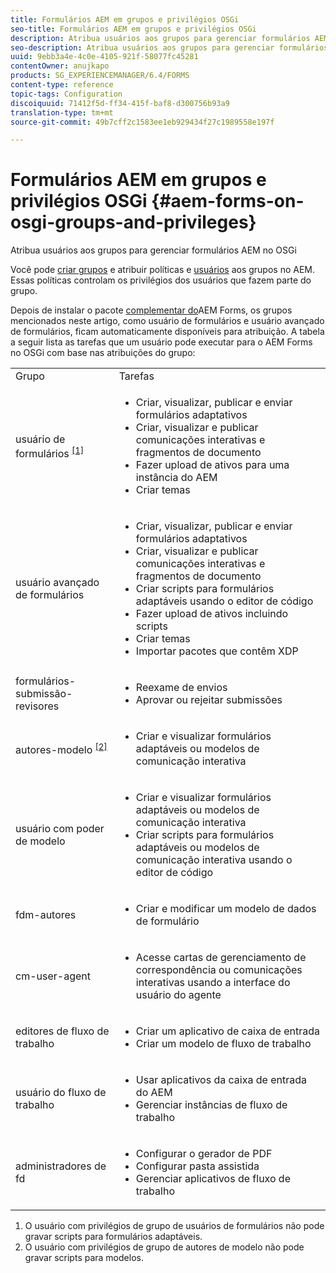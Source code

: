 ```yaml
---
title: Formulários AEM em grupos e privilégios OSGi
seo-title: Formulários AEM em grupos e privilégios OSGi
description: Atribua usuários aos grupos para gerenciar formulários AEM no OSGi
seo-description: Atribua usuários aos grupos para gerenciar formulários AEM no OSGi
uuid: 9ebb3a4e-4c0e-4105-921f-58077fc45281
contentOwner: anujkapo
products: SG_EXPERIENCEMANAGER/6.4/FORMS
content-type: reference
topic-tags: Configuration
discoiquuid: 71412f5d-ff34-415f-baf8-d300756b93a9
translation-type: tm+mt
source-git-commit: 49b7cff2c1583ee1eb929434f27c1989558e197f

---
```



# Formulários AEM em grupos e privilégios OSGi {#aem-forms-on-osgi-groups-and-privileges}

Atribua usuários aos grupos para gerenciar formulários AEM no OSGi

Você pode [criar grupos](/help/sites-administering/user-group-ac-admin.md#group-administration) e atribuir políticas e [usuários](/help/sites-administering/user-group-ac-admin.md#user-administration) aos grupos no AEM. Essas políticas controlam os privilégios dos usuários que fazem parte do grupo.

Depois de instalar o pacote [complementar do](/help/forms/using/installing-configuring-aem-forms-osgi.md)AEM Forms, os grupos mencionados neste artigo, como usuário de formulários e usuário avançado de formulários, ficam automaticamente disponíveis para atribuição. A tabela a seguir lista as tarefas que um usuário pode executar para o AEM Forms no OSGi com base nas atribuições do grupo:

<table> 
 <tbody>
  <tr>
   <td>Grupo</td> 
   <td>Tarefas</td> 
  </tr>
  <tr>
   <td>usuário de formulários <sup><a href="#main-pars-text">[1]</a></sup></td> 
   <td>
    <ul> 
     <li>Criar, visualizar, publicar e enviar formulários adaptativos</li> 
     <li>Criar, visualizar e publicar comunicações interativas e fragmentos de documento</li> 
     <li>Fazer upload de ativos para uma instância do AEM</li> 
     <li>Criar temas</li> 
    </ul> </td> 
  </tr>
  <tr>
   <td>usuário avançado de formulários</td> 
   <td>
    <ul> 
     <li>Criar, visualizar, publicar e enviar formulários adaptativos</li> 
     <li>Criar, visualizar e publicar comunicações interativas e fragmentos de documento</li> 
     <li>Criar scripts para formulários adaptáveis usando o editor de código</li> 
     <li>Fazer upload de ativos incluindo scripts</li> 
     <li>Criar temas</li> 
     <li>Importar pacotes que contêm XDP</li> 
    </ul> </td> 
  </tr>
  <tr>
   <td>formulários-submissão-revisores</td> 
   <td>
    <ul> 
     <li>Reexame de envios</li> 
     <li>Aprovar ou rejeitar submissões</li> 
    </ul> </td> 
  </tr>
  <tr>
   <td>autores-modelo <sup><a href="#main-pars-text">[2]</a></sup></td> 
   <td>
    <ul> 
     <li>Criar e visualizar formulários adaptáveis ou modelos de comunicação interativa</li> 
    </ul> </td> 
  </tr>
  <tr>
   <td>usuário com poder de modelo</td> 
   <td>
    <ul> 
     <li>Criar e visualizar formulários adaptáveis ou modelos de comunicação interativa</li> 
     <li>Criar scripts para formulários adaptáveis ou modelos de comunicação interativa usando o editor de código</li> 
    </ul> </td> 
  </tr>
  <tr>
   <td><p>fdm-autores</p> </td> 
   <td>
    <ul> 
     <li>Criar e modificar um modelo de dados de formulário</li> 
    </ul> </td> 
  </tr>
  <tr>
   <td>cm-user-agent</td> 
   <td>
    <ul> 
     <li>Acesse cartas de gerenciamento de correspondência ou comunicações interativas usando a interface do usuário do agente</li> 
    </ul> </td> 
  </tr>
  <tr>
   <td><p>editores de fluxo de trabalho</p> </td> 
   <td>
    <ul> 
     <li>Criar um aplicativo de caixa de entrada</li> 
     <li>Criar um modelo de fluxo de trabalho</li> 
    </ul> </td> 
  </tr>
  <tr>
   <td>usuário do fluxo de trabalho</td> 
   <td>
    <ul> 
     <li>Usar aplicativos da caixa de entrada do AEM</li> 
     <li>Gerenciar instâncias de fluxo de trabalho</li> 
    </ul> </td> 
  </tr>
  <tr>
   <td>administradores de fd</td> 
   <td>
    <ul> 
     <li>Configurar o gerador de PDF</li> 
     <li>Configurar pasta assistida</li> 
     <li>Gerenciar aplicativos de fluxo de trabalho</li> 
    </ul> </td> 
  </tr>
 </tbody>
</table>

1. O usuário com privilégios de grupo de usuários de formulários não pode gravar scripts para formulários adaptáveis.
1. O usuário com privilégios de grupo de autores de modelo não pode gravar scripts para modelos.

